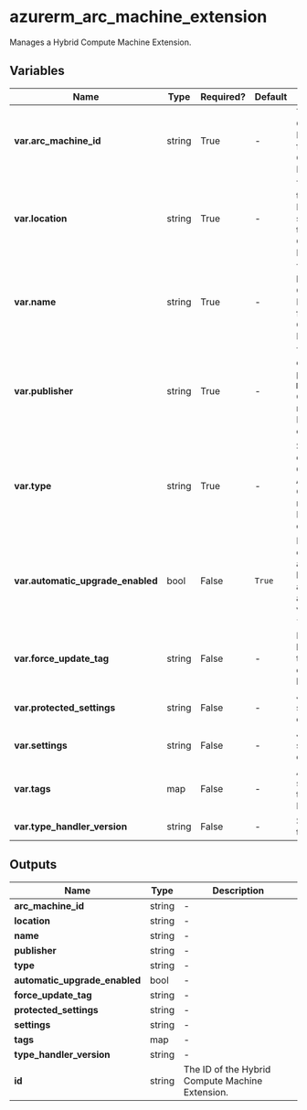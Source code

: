 # azurerm_arc_machine_extension

Manages a Hybrid Compute Machine Extension.

## Variables

| Name | Type | Required? |  Default  |  Description |
| ---- | ---- | --------- |  ----------- | ----------- |
| **var.arc_machine_id** | string | True | -  |  The ID of the Hybrid Compute Machine Extension. Changing this forces a new Hybrid Compute Machine Extension to be created. | 
| **var.location** | string | True | -  |  The Azure Region where the Hybrid Compute Machine Extension should exist. Changing this forces a new Hybrid Compute Machine Extension to be created. | 
| **var.name** | string | True | -  |  The name which should be used for this Hybrid Compute Machine Extension. Changing this forces a new Hybrid Compute Machine Extension to be created. | 
| **var.publisher** | string | True | -  |  The name of the extension handler publisher, such as `Microsoft.Azure.Monitor`. Changing this forces a new Hybrid Compute Machine Extension to be created. | 
| **var.type** | string | True | -  |  Specifies the type of the extension. For example `CustomScriptExtension` or `AzureMonitorLinuxAgent`. Changing this forces a new Hybrid Compute Machine Extension to be created. | 
| **var.automatic_upgrade_enabled** | bool | False | `True`  |  Indicates whether the extension should be automatically upgraded by the platform if there is a newer version available. Supported values are `true` and `false`. Defaults to `true`. | 
| **var.force_update_tag** | string | False | -  |  How the extension handler should be forced to update even if the extension configuration has not changed. | 
| **var.protected_settings** | string | False | -  |  Json formatted protected settings for the extension. | 
| **var.settings** | string | False | -  |  Json formatted public settings for the extension. | 
| **var.tags** | map | False | -  |  A mapping of tags which should be assigned to the Hybrid Compute Machine Extension. | 
| **var.type_handler_version** | string | False | -  |  Specifies the version of the script handler. | 



## Outputs

| Name | Type | Description |
| ---- | ---- | --------- | 
| **arc_machine_id** | string  | - | 
| **location** | string  | - | 
| **name** | string  | - | 
| **publisher** | string  | - | 
| **type** | string  | - | 
| **automatic_upgrade_enabled** | bool  | - | 
| **force_update_tag** | string  | - | 
| **protected_settings** | string  | - | 
| **settings** | string  | - | 
| **tags** | map  | - | 
| **type_handler_version** | string  | - | 
| **id** | string  | The ID of the Hybrid Compute Machine Extension. | 